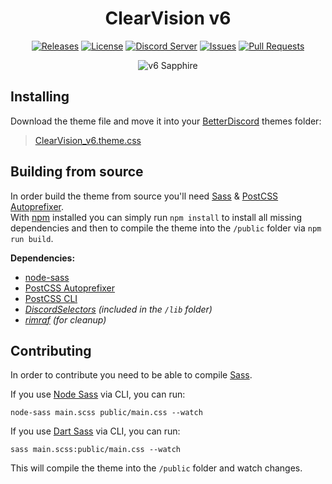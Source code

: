 [release-badge]: https://img.shields.io/github/release-pre/ClearVision/v6.svg?style=flat-square
[release-link]: https://github.com/ClearVision/v6/releases
[license-badge]: https://img.shields.io/github/license/ClearVision/v6.svg?style=flat-square
[license-link]: https://github.com/ClearVision/v6/blob/master/LICENSE
[discord-badge]: https://img.shields.io/discord/212324635356692500.svg?style=flat-square
[discord-link]: https://clearvision.gitlab.io/join
[issues-badge]: https://img.shields.io/github/issues/ClearVision/v6.svg?style=flat-square
[issues-link]: https://github.com/ClearVision/v6/issues
[prs-badge]: https://img.shields.io/github/issues-pr/ClearVision/v6.svg?style=flat-square
[prs-link]: https://github.com/ClearVision/v6/pulls

<div align="center">

# ClearVision v6

[![Releases][release-badge]][release-link]
[![License][license-badge]][license-link]
[![Discord Server][discord-badge]][discord-link]
[![Issues][issues-badge]][issues-link]
[![Pull Requests][prs-badge]][prs-link]

![v6 Sapphire](https://github.com/Zerthox/ClearVision/raw/master/screenshots/v6.png)

</div>

## Installing
Download the theme file and move it into your [BetterDiscord](https://betterdiscord.net) themes folder:

>[ClearVision_v6.theme.css](https://clearvision.gitlab.io/download/v6/latest)

## Building from source
In order build the theme from source you'll need [Sass](https://sass-lang.com) & [PostCSS Autoprefixer](https://github.com/postcss/autoprefixer).  
With [npm](https://npmjs.org/get-npm) installed you can simply run `npm install` to install all missing dependencies and then to compile the theme into the `/public` folder via `npm run build`.

**Dependencies:**
- [node-sass](https://github.com/sass/node-sass)
- [PostCSS Autoprefixer](https://github.com/postcss/autoprefixer)
- [PostCSS CLI](https://github.com/postcss/postcss-cli)
- *[DiscordSelectors](https://github.com/zerthox/discordselectors) (included in the `/lib` folder)*
- *[rimraf](https://github.com/isaacs/rimraf) (for cleanup)*

## Contributing
In order to contribute you need to be able to compile [Sass](https://sass-lang.com).

If you use [Node Sass](https://github.com/sass/node-sass) via CLI, you can run:
```
node-sass main.scss public/main.css --watch
```

If you use [Dart Sass](https://github.com/sass/dart-sass) via CLI, you can run:
```
sass main.scss:public/main.css --watch
```

This will compile the theme into the `/public` folder and watch changes.